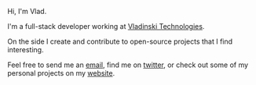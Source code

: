 Hi, I'm Vlad.

I'm a full-stack developer working at [Vladinski Technologies](https://vladinski.md).

On the side I create and contribute to open-source projects that I find interesting.

Feel free to send me an [email](mailto:vlad.cuciureanu@pm.me), find me on [twitter](https://twitter.com/VladCuciureanu_), or check out some of my personal projects on my [website](https://vladinski.md).
